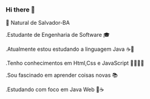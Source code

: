 ### Hi there 👋
📍 Natural de Salvador-BA 
 
.Estudante de Engenharia de Software 🎓

.Atualmente estou estudando a linguagem Java ☕️💞

.Tenho conhecimentos em Html,Css e JavaScript 🎨👨🏻‍🎨

.Sou fascinado em aprender coisas novas 📚

.Estudando com foco em Java Web 🚀☕️

<!--
**ccaiomacedo/ccaiomacedo** is a ✨ _special_ ✨ repository because its `README.md` (this file) appears on your GitHub profile.

